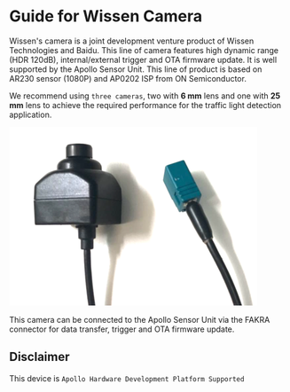 # Guide for Wissen Camera

Wissen's camera is a joint development venture product of Wissen Technologies and Baidu. This line of camera features high dynamic range (HDR 120dB), internal/external trigger and OTA firmware update. It is well supported by the Apollo Sensor Unit. This line of product is based on AR230 sensor (1080P) and AP0202 ISP from ON Semiconductor.

We recommend using ```three cameras```, two with **6 mm** lens and one with **25 mm** lens to achieve the required performance for the traffic light detection application.

![images](images/Wissen_pic.png)

This camera can be connected to the Apollo Sensor Unit via the FAKRA connector for data transfer, trigger and OTA firmware update.

## Disclaimer

This device is `Apollo Hardware Development Platform Supported`

